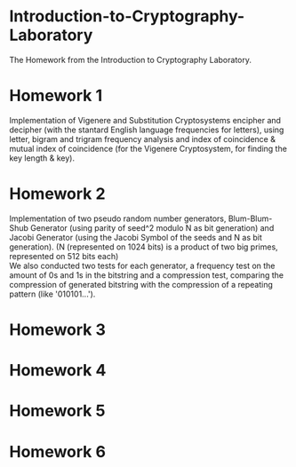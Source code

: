 # Introduction-to-Cryptography-Laboratory
 The Homework from the Introduction to Cryptography Laboratory. <br />

# Homework 1
Implementation of Vigenere and Substitution Cryptosystems encipher and decipher (with the stantard English language frequencies for letters), using letter, bigram and trigram frequency analysis and index of coincidence & mutual index of coincidence (for the Vigenere Cryptosystem, for finding the key length & key). <br />

# Homework 2
Implementation of two pseudo random number generators, Blum-Blum-Shub Generator (using parity of seed^2 modulo N as bit generation) and Jacobi Generator (using the Jacobi Symbol of the seeds and N as bit generation). (N (represented on 1024 bits) is a product of two big primes, represented on 512 bits each) <br />
We also conducted two tests for each generator, a frequency test on the amount of 0s and 1s in the bitstring and a compression test, comparing the compression of generated bitstring with the compression of a repeating pattern (like '010101...'). <br />

# Homework 3

# Homework 4

# Homework 5

# Homework 6
